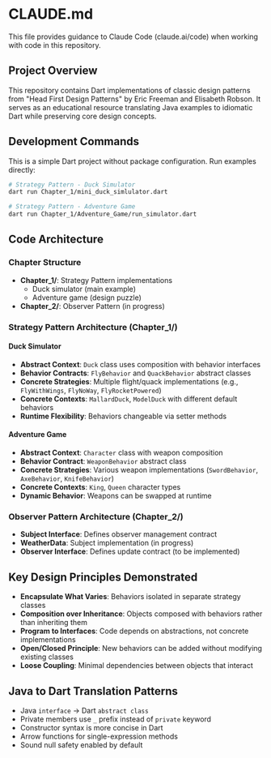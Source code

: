 # CLAUDE.md

This file provides guidance to Claude Code (claude.ai/code) when working with code in this repository.

## Project Overview

This repository contains Dart implementations of classic design patterns from "Head First Design Patterns" by Eric Freeman and Elisabeth Robson. It serves as an educational resource translating Java examples to idiomatic Dart while preserving core design concepts.

## Development Commands

This is a simple Dart project without package configuration. Run examples directly:

```bash
# Strategy Pattern - Duck Simulator
dart run Chapter_1/mini_duck_simlulator.dart

# Strategy Pattern - Adventure Game
dart run Chapter_1/Adventure_Game/run_simulator.dart
```

## Code Architecture

### Chapter Structure
- **Chapter_1/**: Strategy Pattern implementations
  - Duck simulator (main example)
  - Adventure game (design puzzle)
- **Chapter_2/**: Observer Pattern (in progress)

### Strategy Pattern Architecture (Chapter_1/)

#### Duck Simulator
- **Abstract Context**: `Duck` class uses composition with behavior interfaces
- **Behavior Contracts**: `FlyBehavior` and `QuackBehavior` abstract classes
- **Concrete Strategies**: Multiple flight/quack implementations (e.g., `FlyWithWings`, `FlyNoWay`, `FlyRocketPowered`)
- **Concrete Contexts**: `MallardDuck`, `ModelDuck` with different default behaviors
- **Runtime Flexibility**: Behaviors changeable via setter methods

#### Adventure Game
- **Abstract Context**: `Character` class with weapon composition
- **Behavior Contract**: `WeaponBehavior` abstract class
- **Concrete Strategies**: Various weapon implementations (`SwordBehavior`, `AxeBehavior`, `KnifeBehavior`)
- **Concrete Contexts**: `King`, `Queen` character types
- **Dynamic Behavior**: Weapons can be swapped at runtime

### Observer Pattern Architecture (Chapter_2/)
- **Subject Interface**: Defines observer management contract
- **WeatherData**: Subject implementation (in progress)
- **Observer Interface**: Defines update contract (to be implemented)

## Key Design Principles Demonstrated

- **Encapsulate What Varies**: Behaviors isolated in separate strategy classes
- **Composition over Inheritance**: Objects composed with behaviors rather than inheriting them
- **Program to Interfaces**: Code depends on abstractions, not concrete implementations
- **Open/Closed Principle**: New behaviors can be added without modifying existing classes
- **Loose Coupling**: Minimal dependencies between objects that interact

## Java to Dart Translation Patterns

- Java `interface` → Dart `abstract class`
- Private members use `_` prefix instead of `private` keyword
- Constructor syntax is more concise in Dart
- Arrow functions for single-expression methods
- Sound null safety enabled by default